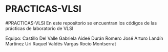 # PRACTICAS-VLSI
#PRACTICAS-VLSI
En este repositorio se encuentran los códigos de las prácticas de laboratorio de VLSI

Equipo:
Castillo Del Valle Gabriela Aideé
Durán Romero José Arturo
Landín Martínez Uri Raquel
Valdés Vargas Rocío Montserrat
